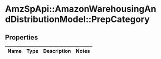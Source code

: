 # AmzSpApi::AmazonWarehousingAndDistributionModel::PrepCategory

## Properties
Name | Type | Description | Notes
------------ | ------------- | ------------- | -------------

